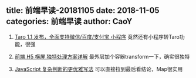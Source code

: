 title: 前端早读-20181105
date: 2018-11-05
categories: 前端早读
author: CaoY
---

1. [Taro 1.1 发布，全面支持微信/百度/支付宝 小程序](https://juejin.im/post/5be179b9f265da613d7b89ec)
竟然还有小程序转Taro功能，很强

2. [前端 H5 横屏 独特处理方案详解](https://juejin.im/post/5be2403df265da616b102e23)
最外层加个容器transform一下，确实很独特

3. [JavaScript 复杂判断的更优雅写法](https://juejin.im/post/5bdfef86e51d453bf8051bf8)
可以直接拉到最后看结论，Map很实用